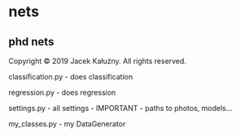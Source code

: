 # nets
## phd nets

Copyright © 2019 Jacek Kałużny. All rights reserved. 


classification.py  - does classification

regression.py  - does regression

settings.py - all settings - IMPORTANT - paths to photos, models...

my_classes.py - my DataGenerator 

